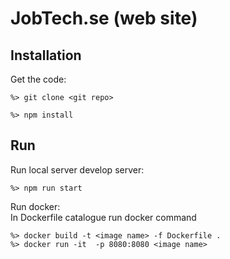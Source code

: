 # JobTech.se (web site)

## Installation

Get the code:

```
%> git clone <git repo>
```
```
%> npm install
```
## Run
Run local server develop server:
```
%> npm run start
```
Run docker:<br>
In Dockerfile catalogue run docker command 
```
%> docker build -t <image name> -f Dockerfile .
%> docker run -it  -p 8080:8080 <image name>
```
